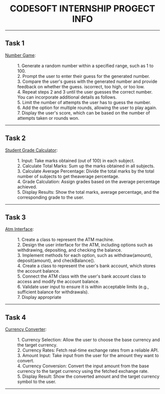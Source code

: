 <!DOCTYPE html>
<html lang="en">

<head>
    <meta charset="UTF-8">
    <meta name="viewport" content="width=device-width, initial-scale=1.0">
</head>

<body>
    <div>
        <h1><b>
                <center>CODESOFT INTERNSHIP PROGECT INFO</center>
            </b></h1>
        <hr>
        <h2>Task 1</h2>
        <dl>
            <dt><u>Number Game</u>:</dt><br>
            <dd>1. Generate a random number within a specified range, such as 1 to 100.</dd>
            <dd>2. Prompt the user to enter their guess for the generated number.</dd>
            <dd>3. Compare the user's guess with the generated number and provide feedback on whether the guess.
                iscorrect, too high, or too low.</dd>
            <dd>4. Repeat steps 2 and 3 until the user guesses the correct number.
                You can incorporate additional details as follows.</dd>
            <dd>5. Limit the number of attempts the user has to guess the number.</dd>
            <dd>6. Add the option for multiple rounds, allowing the user to play again.</dd>
            <dd>7. Display the user's score, which can be based on the number of attempts taken or rounds won.</dd>
        </dl>
        <hr>
        <h2>Task 2</h2>
        <dl>
            <dt><u>Student Grade Calculator</u>:</dt><br>
            <dd>1. Input: Take marks obtained (out of 100) in each subject.</dd>
            <dd>2. Calculate Total Marks: Sum up the marks obtained in all subjects.</dd>
            <dd>3. Calculate Average Percentage: Divide the total marks by the total number of subjects to get
                theaverage percentage.</dd>
            <dd>4. Grade Calculation: Assign grades based on the average percentage achieved.</dd>
            <dd>5. Display Results: Show the total marks, average percentage, and the corresponding grade to the user.
            </dd>
        </dl>
        <hr>
        <h2>Task 3</h2>
        <dl>
            <dt><u>Atm Interface</u>:</dt><br>
            <dd>1. Create a class to represent the ATM machine.</dd>
            <dd>2. Design the user interface for the ATM, including options such as withdrawing, depositing, and
                checking the balance.</dd>
            <dd>3. Implement methods for each option, such as withdraw(amount), deposit(amount), and
                checkBalance().</dd>
            <dd>4. Create a class to represent the user's bank account, which stores the account balance.</dd>
            <dd>5. Connect the ATM class with the user's bank account class to access and modify the account
                balance.</dd>
            <dd>6. Validate user input to ensure it is within acceptable limits (e.g., sufficient balance for
                withdrawals).</dd>
            <dd>7. Display appropriate</dd>
        </dl>
        <hr>
        <h2>Task 4</h2>
        <dl>
            <dt><u>Currency Converter</u>:</dt><br>
            <dd>1. Currency Selection: Allow the user to choose the base currency and the target
                currency.</dd>
            <dd>2. Currency Rates: Fetch real-time exchange rates from a reliable API.</dd>
            <dd>3. Amount Input: Take input from the user for the amount they want to convert.</dd>
            <dd>4. Currency Conversion: Convert the input amount from the base currency to the
                target currency using the fetched exchange rate.</dd>
            <dd>5. Display Result: Show the converted amount and the target currency symbol
                to the user.</dd>
        </dl>
        <hr>
    </div>
</body>
</html>
